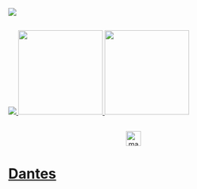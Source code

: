 <a href= "https://discord.com/users/295202696057716736"><img src="https://lanyard.cnrad.dev/api/295202696057716736?bg=151515&borderRadius=10px"/>



##
<div>
<a href= "https://github.com/magiaMagica"> <img src= "https://streak-stats.demolab.com?user=magiaMagica&theme=midnight-purple&border_radius=10&mode=weekly&border=EBDCE7">
  <a href="https://github.com/magiaMagica">
  <img height="170" src="https://github-readme-stats.vercel.app/api?username=magiaMagica&show_icons=true&theme=dark&include_all_commits=true&count_private=true"/>
  <img height="170" src="https://github-readme-stats.vercel.app/api/top-langs/?username=magiaMagica&theme=dracula"/>
</div>


##
<div style="display: inline_block" align="center">

<img height= "30" width= "30" alt= "magia-html" src="https://cdn.jsdelivr.net/gh/devicons/devicon/icons/html5/html5-original.svg" />
          
</div>


<h1 textFamily= "Courier New" monospace> Dantes</h1>